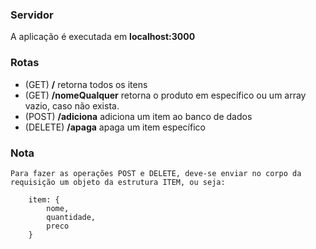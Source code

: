 ### Servidor
A aplicação é executada em <strong> localhost:3000 </strong>

### Rotas
<ul>
    <li> (GET) <strong>/</strong> retorna todos os itens</li>
    <li> (GET) <strong>/nomeQualquer</strong> retorna o produto em específico ou um array vazio, caso não exista.</li>
    <li> (POST) <strong>/adiciona</strong> adiciona um item ao banco de dados </li>
    <li> (DELETE) <strong>/apaga</strong> apaga um item específico </li>
</ul>

### Nota
    Para fazer as operações POST e DELETE, deve-se enviar no corpo da requisição um objeto da estrutura ITEM, ou seja:
        
        item: {
            nome, 
            quantidade, 
            preco
        }